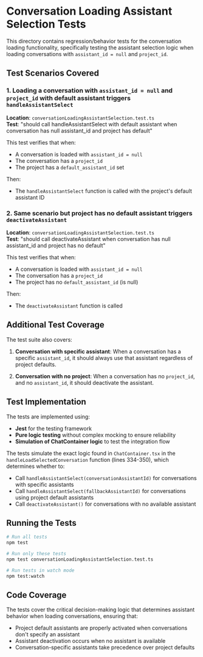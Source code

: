 # Conversation Loading Assistant Selection Tests

This directory contains regression/behavior tests for the conversation loading functionality, specifically testing the assistant selection logic when loading conversations with `assistant_id = null` and `project_id`.

## Test Scenarios Covered

### 1. Loading a conversation with `assistant_id = null` and `project_id` with default assistant triggers `handleAssistantSelect`

**Location**: `conversationLoadingAssistantSelection.test.ts`  
**Test**: "should call handleAssistantSelect with default assistant when conversation has null assistant_id and project has default"

This test verifies that when:
- A conversation is loaded with `assistant_id = null`
- The conversation has a `project_id` 
- The project has a `default_assistant_id` set

Then:
- The `handleAssistantSelect` function is called with the project's default assistant ID

### 2. Same scenario but project has no default assistant triggers `deactivateAssistant`

**Location**: `conversationLoadingAssistantSelection.test.ts`  
**Test**: "should call deactivateAssistant when conversation has null assistant_id and project has no default"

This test verifies that when:
- A conversation is loaded with `assistant_id = null`
- The conversation has a `project_id`
- The project has no `default_assistant_id` (is null)

Then:
- The `deactivateAssistant` function is called

## Additional Test Coverage

The test suite also covers:

1. **Conversation with specific assistant**: When a conversation has a specific `assistant_id`, it should always use that assistant regardless of project defaults.

2. **Conversation with no project**: When a conversation has no `project_id`, and no `assistant_id`, it should deactivate the assistant.

## Test Implementation

The tests are implemented using:
- **Jest** for the testing framework
- **Pure logic testing** without complex mocking to ensure reliability
- **Simulation of ChatContainer logic** to test the integration flow

The tests simulate the exact logic found in `ChatContainer.tsx` in the `handleLoadSelectedConversation` function (lines 334-350), which determines whether to:
- Call `handleAssistantSelect(conversationAssistantId)` for conversations with specific assistants
- Call `handleAssistantSelect(fallbackAssistantId)` for conversations using project default assistants
- Call `deactivateAssistant()` for conversations with no available assistant

## Running the Tests

```bash
# Run all tests
npm test

# Run only these tests
npm test conversationLoadingAssistantSelection.test.ts

# Run tests in watch mode
npm test:watch
```

## Code Coverage

The tests cover the critical decision-making logic that determines assistant behavior when loading conversations, ensuring that:
- Project default assistants are properly activated when conversations don't specify an assistant
- Assistant deactivation occurs when no assistant is available
- Conversation-specific assistants take precedence over project defaults
